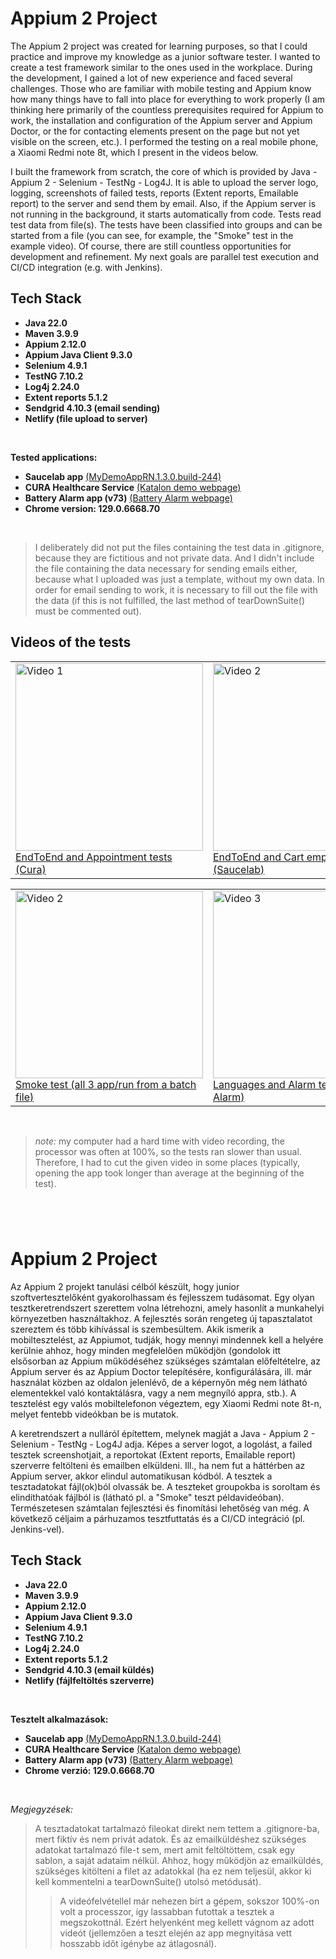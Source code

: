 # Appium 2 Project
The Appium 2 project was created for learning purposes, so that I could practice and improve my knowledge as a junior software tester. I wanted to create a test framework similar to the ones used in the workplace. During the development, I gained a lot of new experience and faced several challenges. Those who are familiar with mobile testing and Appium know how many things have to fall into place for everything to work properly (I am thinking here primarily of the countless prerequisites required for Appium to work, the installation and configuration of the Appium server and Appium Doctor, or the for contacting elements present on the page but not yet visible on the screen, etc.). I performed the testing on a real mobile phone, a Xiaomi Redmi note 8t, which I present in the videos below.

I built the framework from scratch, the core of which is provided by Java - Appium 2 - Selenium - TestNg - Log4J. It is able to upload the server logo, logging, screenshots of failed tests, reports (Extent reports, Emailable report) to the server and send them by email. Also, if the Appium server is not running in the background, it starts automatically from code. Tests read test data from file(s). The tests have been classified into groups and can be started from a file (you can see, for example, the "Smoke" test in the example video). Of course, there are still countless opportunities for development and refinement. My next goals are parallel test execution and CI/CD integration (e.g. with Jenkins).

## Tech Stack
- **Java 22.0**
- **Maven 3.9.9**
- **Appium 2.12.0**
- **Appium Java Client 9.3.0**
- **Selenium 4.9.1**
- **TestNG 7.10.2**
- **Log4j 2.24.0**
- **Extent reports 5.1.2**
- **Sendgrid 4.10.3 (email sending)**
- **Netlify (file upload to server)**
<br>

**Tested applications:** 
- **Saucelab app** [(MyDemoAppRN.1.3.0.build-244)](https://github.com/saucelabs/my-demo-app-rn/releases/ "link title") <br>
- **CURA Healthcare Service** [(Katalon demo webpage)](https://katalon-demo-cura.herokuapp.com// "link title") <br>
- **Battery Alarm app (v73)** [(Battery Alarm webpage)](https://www.batteryalarm.app/ "link title")
- **Chrome version: 129.0.6668.70**
<br>

>I deliberately did not put the files containing the test data in .gitignore, because they are fictitious and not private data. And I didn't include the file containing the data necessary for sending emails either, because what I uploaded was just a template, without my own data. In order for email sending to work, it is necessary to fill out the file with the data (if this is not fulfilled, the last method of tearDownSuite() must be commented out).

## Videos of the tests
<table>
<tr>
<td>
<a href="https://www.youtube.com/watch?v=fIGTZE3TzqU">
<img src="https://img.youtube.com/vi/fIGTZE3TzqU/hqdefault.jpg" alt="Video 1" width="300" />
<br>
EndToEnd and Appointment tests (Cura)
</a>
</td>
<td>
<a href="https://www.youtube.com/watch?v=_fyCZPb1ChQ">
<img src="https://img.youtube.com/vi/_fyCZPb1ChQ/hqdefault.jpg" alt="Video 2" width="300" />
<br>
EndToEnd and Cart empt. tests (Saucelab)
</a>
</td>
<td>
<a href="https://www.youtube.com/watch?v=HAl7d1OYIpE">
<img src="https://img.youtube.com/vi/HAl7d1OYIpE/hqdefault.jpg" alt="Video 2" width="300" />
<br>
Dropd. and Feedb.popup tests (Saucelab)
</a>
</td>
</tr>
</table>
<table>
<tr>
<td>
<a href="https://www.youtube.com/watch?v=5RCdNtd5-Nc">
<img src="https://img.youtube.com/vi/5RCdNtd5-Nc/hqdefault.jpg" alt="Video 2" width="300" />
<br>
Smoke test (all 3 app/run from a batch file)
</a>
</td>
<td>
<a href="https://www.youtube.com/watch?v=_lf7F6Mp2Do">
<img src="https://img.youtube.com/vi/_lf7F6Mp2Do/hqdefault.jpg" alt="Video 3" width="300" />
<br>
Languages and Alarm tests (Battery Alarm)
</a>
</td>
<td>
<a href="https://www.youtube.com/watch?v=QFx-9d3RgDk">
<img src="https://img.youtube.com/vi/QFx-9d3RgDk/hqdefault.jpg" alt="Video 1" width="300" />
<br>
Logintests with Data Provider (Cura)
</a>
</td>
</tr>
</table>
<br>


>_note:_ my computer had a hard time with video recording, the processor was often at 100%, so the tests ran slower than usual. Therefore, I had to cut the given video in some places (typically, opening the app took longer than average at the beginning of the test).

#
#
<br>

# Appium 2 Project
Az Appium 2 projekt tanulási célból készült, hogy junior szoftvertesztelőként gyakorolhassam és fejlesszem tudásomat. Egy olyan tesztkeretrendszert szerettem volna létrehozni, amely hasonlít a munkahelyi környezetben használtakhoz. A fejlesztés során rengeteg új tapasztalatot szereztem és több kihívással is szembesültem. Akik ismerik a mobiltesztelést, az Appiumot, tudják, hogy mennyi mindennek kell a helyére kerülnie ahhoz, hogy minden megfelelően működjön (gondolok itt elsősorban az Appium működéséhez szükséges számtalan előfeltételre, az Appium server és az Appium Doctor telepítésére, konfigurálására, ill. már használat közben az oldalon jelenlévő, de a képernyőn még nem látható elementekkel való kontaktálásra, vagy a nem megnyíló appra, stb.). A tesztelést egy valós mobiltelefonon végeztem, egy Xiaomi Redmi note 8t-n, melyet fentebb videókban be is mutatok.

A keretrendszert a nulláról építettem, melynek magját a Java - Appium 2 - Selenium - TestNg - Log4J adja. Képes a server logot, a logolást, a failed tesztek screenshotjait, a reportokat (Extent reports, Emailable report) szerverre feltölteni és emailben elküldeni. Ill., ha nem fut a háttérben az Appium server, akkor elindul automatikusan kódból. A tesztek a tesztadatokat fájl(ok)ból olvassák be. A teszteket groupokba is soroltam és elindíthatóak fájlból is (látható pl. a "Smoke" teszt példavideóban). Természetesen számtalan fejlesztési és finomítási lehetőség van még. A következő céljaim a párhuzamos tesztfuttatás és a CI/CD integráció (pl. Jenkins-vel).
<br>

## Tech Stack
- **Java 22.0**
- **Maven 3.9.9**
- **Appium 2.12.0**
- **Appium Java Client 9.3.0**
- **Selenium 4.9.1**
- **TestNG 7.10.2**
- **Log4j 2.24.0**
- **Extent reports 5.1.2**
- **Sendgrid 4.10.3 (email küldés)**
- **Netlify (fájlfeltöltés szerverre)**
<br>

**Tesztelt alkalmazások:** 
- **Saucelab app** [(MyDemoAppRN.1.3.0.build-244)](https://github.com/saucelabs/my-demo-app-rn/releases/ "link title") <br>
- **CURA Healthcare Service** [(Katalon demo webpage)](https://katalon-demo-cura.herokuapp.com// "link title") <br>
- **Battery Alarm app (v73)** [(Battery Alarm webpage)](https://www.batteryalarm.app/ "link title")
- **Chrome verzió: 129.0.6668.70**
<br>

_Megjegyzések:_
> A tesztadatokat tartalmazó fileokat direkt nem tettem a .gitignore-ba, mert fiktív és nem privát adatok. És az emailküldéshez szükséges adatokat tartalmazó file-t sem, mert amit feltöltöttem, csak egy sablon, a saját adataim nélkül. Ahhoz, hogy működjön az emailküldés, szükséges kitölteni a filet az adatokkal (ha ez nem teljesül, akkor ki kell kommentelni a tearDownSuite() utolsó metódusát).
>
>> A videófelvétellel már nehezen bírt a gépem, sokszor 100%-on volt a processzor, így lassabban futottak a tesztek a megszokottnál. Ezért helyenként meg kellett vágnom az adott videót (jellemzően a teszt elején az app megnyitása vett hosszabb időt igénybe az átlagosnál).